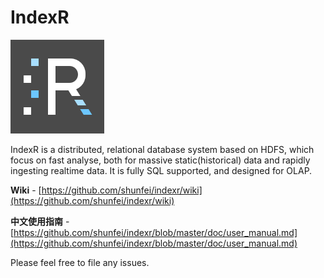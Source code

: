 # IndexR

![IndexR Logo](images/indexr-logo-150x150.png)

IndexR is a distributed, relational database system based on HDFS, which focus on fast analyse, both for massive static(historical) data and rapidly ingesting realtime data. It is fully SQL supported, and designed for OLAP.

**Wiki** - [https://github.com/shunfei/indexr/wiki](https://github.com/shunfei/indexr/wiki)

**中文使用指南** - [https://github.com/shunfei/indexr/blob/master/doc/user_manual.md](https://github.com/shunfei/indexr/blob/master/doc/user_manual.md)

Please feel free to file any issues.
